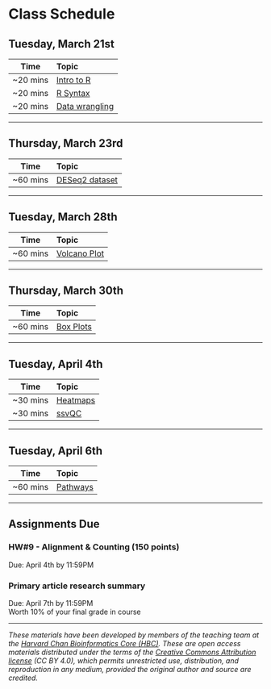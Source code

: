 # Class Schedule

## Tuesday, March 21st 

| Time |  Topic  |  
|:-----------:|:----------| 
| ~20 mins| [Intro to R](../lessons/01_Intro-to-R.md) | 
| ~20 mins| [R Syntax](../lessons/02_syntax_and_data_structures.md)
| ~20 mins | [Data wrangling](../lessons/03_data-wrangling.md)

***

## Thursday, March 23rd 

| Time |  Topic  |  
|:-----------:|:----------| 
| ~60 mins| [DESeq2 dataset](../lessons/04_rnaseq_dataset.md) |

*** 

## Tuesday, March 28th 

| Time |  Topic  |  
|:-----------:|:----------| 
| ~60 mins| [Volcano Plot](../lessons/05_Volcano_plot.md) |

***

## Thursday, March 30th 

| Time |  Topic  |  
|:-----------:|:----------| 
| ~60 mins| [Box Plots](../lessons/06_box_plot.md) |

***
 

## Tuesday, April 4th  

| Time |  Topic  |  
|:-----------:|:----------| 
| ~30 mins| [Heatmaps](../lessons/07_heatmaps.md) |
| ~30 mins| [ssvQC](../lessons/07_ssvQC.md) |

***
 

## Tuesday, April 6th  

| Time |  Topic  |  
|:-----------:|:----------| 
| ~60 mins| [Pathways](../lessons/08_pathways.md) |

***

## Assignments Due 

### HW#9 - Alignment & Counting (150 points)
Due: April 4th by 11:59PM   

### Primary article research summary  
Due: April 7th by 11:59PM    
Worth 10% of your final grade in course 

*** 

*These materials have been developed by members of the teaching team at the [Harvard Chan Bioinformatics Core (HBC)](http://bioinformatics.sph.harvard.edu/). These are open access materials distributed under the terms of the [Creative Commons Attribution license](https://creativecommons.org/licenses/by/4.0/) (CC BY 4.0), which permits unrestricted use, distribution, and reproduction in any medium, provided the original author and source are credited.*
